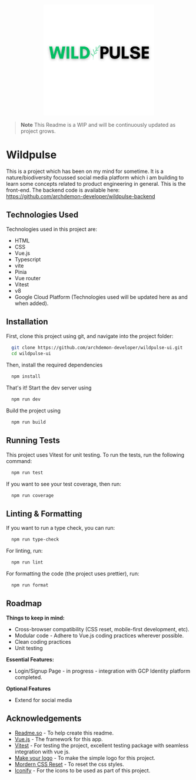 <p align="center">
  <img width="300" height="300" src="./src/assets/logo.svg">
</p>

> **Note**
> This Readme is a WIP and will be continuously updated as project grows.

# Wildpulse

This is a project which has been on my mind for sometime. It is a nature/biodiversity focussed social media platform which i am building to learn some concepts related to product engineering in general. This is the front-end. The backend code is available here: <https://github.com/archdemon-developer/wildpulse-backend>

## Technologies Used

Technologies used in this project are:

- HTML
- CSS
- Vue.js
- Typescript
- vite
- Pinia
- Vue router
- Vitest
- v8
- Google Cloud Platform
  (Technologies used will be updated here as and when added).

## Installation

First, clone this project using git, and navigate into the project folder:

```bash
  git clone https://github.com/archdemon-developer/wildpulse-ui.git
  cd wildpulse-ui
```

Then, install the required dependencies

```bash
  npm install
```

That's it! Start the dev server using

```bash
  npm run dev
```

Build the project using

```bash
  npm run build
```

## Running Tests

This project uses Vitest for unit testing. To run the tests, run the following command:

```bash
  npm run test
```

If you want to see your test coverage, then run:

```bash
  npm run coverage
```

## Linting & Formatting

If you want to run a type check, you can run:

```bash
  npm run type-check
```

For linting, run:

```bash
  npm run lint
```

For formatting the code (the project uses prettier), run:

```bash
  npm run format
```

## Roadmap

**Things to keep in mind:**

- Cross-browser compatibility (CSS reset, mobile-first development, etc).
- Modular code - Adhere to Vue.js coding practices wherever possible.
- Clean coding practices
- Unit testing

**Essential Features:**

- Login/Signup Page - in progress - integration with GCP Identity platform completed.

**Optional Features**

- Extend for social media

## Acknowledgements

- [Readme.so](https://readme.so/) - To help create this readme.
- [Vue.js](https://vuejs.org/) - The framework for this app.
- [Vitest](https://vitest.dev/) - For testing the project, excellent testing package with seamless integration with vue js.
- [Make your logo](https://canva.com) - To make the simple logo for this project.
- [Mordern CSS Reset](https://andy-bell.co.uk/a-modern-css-reset/) - To reset the css styles.
- [Iconify](https://iconify.design/) - For the icons to be used as part of this project.
